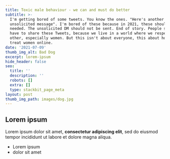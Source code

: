 ```yaml
---
title: Toxic male behaviour - we can and must do better
subtitle: >-
  I'm getting bored of some tweets. You know the ones. "Here's another
  unsolicited message". I'm bored of these because in 2021, these shouldn't be
  needed. The unsolicited DM should not be sent. End of story. People shouldn't
  have to share these Tweets, because we live in a world where we respect each
  other, especially women. But this isn't about everyone, this about how men
  treat women online.
date: '2021-07-09'
thumb_img_alt: Bad Dog
excerpt: lorem-ipsum
hide_header: false
seo:
  title: ''
  description: ''
  robots: []
  extra: []
  type: stackbit_page_meta
layout: post
thumb_img_path: images/dog.jpg
---
```

## Lorem ipsum

Lorem ipsum dolor sit amet, **consectetur adipiscing elit**, sed do eiusmod tempor incididunt ut labore et dolore magna aliqua.

- Lorem ipsum
- dolor sit amet